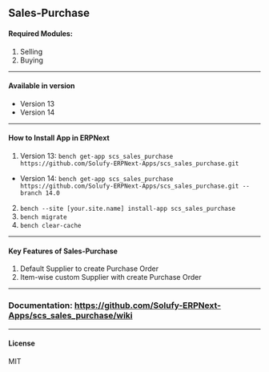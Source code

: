 ## Sales-Purchase

#### Required Modules:
1. Selling
2. Buying

___
#### Available in version
- Version 13
- Version 14
___
#### How to Install App in ERPNext
1. Version 13: `bench get-app scs_sales_purchase https://github.com/Solufy-ERPNext-Apps/scs_sales_purchase.git`
* Version 14: `bench get-app scs_sales_purchase https://github.com/Solufy-ERPNext-Apps/scs_sales_purchase.git --branch 14.0`
2. `bench --site [your.site.name] install-app scs_sales_purchase`
3. `bench migrate`
4. `bench clear-cache`
___

#### Key Features of Sales-Purchase
1. Default Supplier to create Purchase Order
2. Item-wise custom Supplier with create Purchase Order
___

### Documentation: https://github.com/Solufy-ERPNext-Apps/scs_sales_purchase/wiki
___
#### License

MIT
